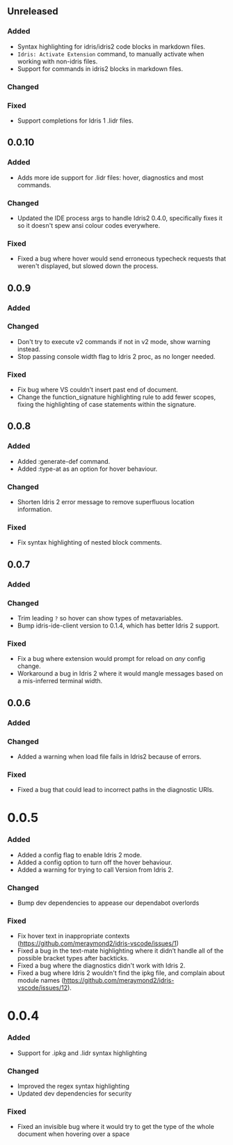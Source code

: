 ## Unreleased
### Added
- Syntax highlighting for idris/idris2 code blocks in markdown files.
- `Idris: Activate Extension` command, to manually activate when working with non-idris files.
- Support for commands in idris2 blocks in markdown files.
### Changed
### Fixed
- Support completions for Idris 1 .lidr files.

## 0.0.10
### Added
- Adds more ide support for .lidr files: hover, diagnostics and most commands.
### Changed
- Updated the IDE process args to handle Idris2 0.4.0, specifically fixes it so it doesn't spew ansi colour codes everywhere.
### Fixed
- Fixed a bug where hover would send erroneous typecheck requests that weren't displayed, but slowed down the process.

## 0.0.9
### Added
### Changed
- Don't try to execute v2 commands if not in v2 mode, show warning instead.
- Stop passing console width flag to Idris 2 proc, as no longer needed.
### Fixed
- Fix bug where VS couldn't insert past end of document.
- Change the function_signature highlighting rule to add fewer scopes, fixing the highlighting of case statements within the signature.

## 0.0.8
### Added
- Added :generate-def command.
- Added :type-at as an option for hover behaviour.
### Changed
- Shorten Idris 2 error message to remove superfluous location information.
### Fixed
- Fix syntax highlighting of nested block comments.

## 0.0.7
### Added
### Changed
- Trim leading `?` so hover can show types of metavariables.
- Bump idris-ide-client version to 0.1.4, which has better Idris 2 support.
### Fixed
- Fix a bug where extension would prompt for reload on _any_ config change.
- Workaround a bug in Idris 2 where it would mangle messages based on a mis-inferred terminal width.

## 0.0.6
### Added
### Changed
- Added a warning when load file fails in Idris2 because of errors.

### Fixed
- Fixed a bug that could lead to incorrect paths in the diagnostic URIs.

# 0.0.5
### Added
- Added a config flag to enable Idris 2 mode.
- Added a config option to turn off the hover behaviour.
- Added a warning for trying to call Version from Idris 2.

### Changed
- Bump dev dependencies to appease our dependabot overlords

### Fixed
- Fix hover text in inappropriate contexts (https://github.com/meraymond2/idris-vscode/issues/1)
- Fixed a bug in the text-mate highlighting where it didn’t handle all of the possible bracket types after backticks.
- Fixed a bug where the diagnostics didn't work with Idris 2.
- Fixed a bug where Idris 2 wouldn't find the ipkg file, and complain about module names (https://github.com/meraymond2/idris-vscode/issues/12).

# 0.0.4
### Added
- Support for .ipkg and .lidr syntax highlighting

### Changed
- Improved the regex syntax highlighting
- Updated dev dependencies for security

### Fixed
- Fixed an invisible bug where it would try to get the type of the whole document when hovering over a space
